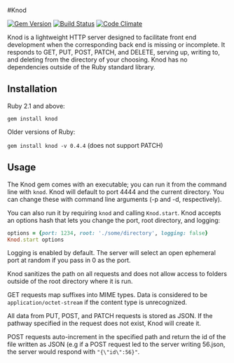 #Knod

[![Gem Version](https://badge.fury.io/rb/knod.svg)](http://badge.fury.io/rb/knod) [![Build Status](https://travis-ci.org/moserrya/knod.svg?branch=master)](https://travis-ci.org/moserrya/knod) [![Code Climate](https://codeclimate.com/github/moserrya/knod.png)](https://codeclimate.com/github/moserrya/knod)

Knod is a lightweight HTTP server designed to facilitate front end development when the corresponding back end is missing or incomplete. It responds to GET, PUT, POST, PATCH, and DELETE, serving up, writing to, and deleting from the directory of your choosing. Knod has no dependencies outside of the Ruby standard library.

## Installation

Ruby 2.1 and above:

```gem install knod```

Older versions of Ruby:

```gem install knod -v 0.4.4``` (does not support PATCH)

## Usage

The Knod gem comes with an executable; you can run it from the command line with `knod`. Knod will default to port 4444 and the current directory. You can change these with command line arguments (-p and -d, respectively).

You can also run it by requiring `knod` and calling `Knod.start`. Knod accepts an options hash that lets you change the port, root directory, and logging:

```ruby
options = {port: 1234, root: './some/directory', logging: false}
Knod.start options
```

Logging is enabled by default. The server will select an open ephemeral port at random if you pass in 0 as the port.

Knod sanitizes the path on all requests and does not allow access to folders outside of the root directory where it is run.

GET requests map suffixes into MIME types. Data is considered to be `application/octet-stream` if the content type is unrecognized.

All data from PUT, POST, and PATCH requests is stored as JSON. If the pathway specified in the request does not exist, Knod will create it.

POST requests auto-increment in the specified path and return the id of the file written as JSON (e.g if a POST request led to the server writing 56.json, the server would respond with `"{\"id\":56}"`.

